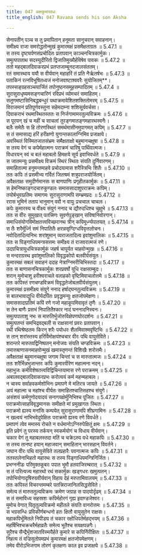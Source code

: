 ```yaml
---
title: 047 अक्षकुमारवधः
title_english: 047 Ravana sends his son Aksha

---
```

<div class="audioEmbed"  caption="श्रीराम-हरिसीताराममूर्ति-घनपाठिभ्यां वचनम्" src="https://archive.org/download/Ramayana-recitation-Sriram-harisItArAmamUrti-Ghanapaati-v2/Kanda_5/Kanda_5_SK-047-Ravana_sends_his_son_Aksha.mp3"></div>

  
सेनापतीन् पञ्च स तु प्रमापितान् हनूमता सानुचरान् सवाहनान्।  
समीक्ष्य राजा समरोद्धतोन्मुखं कुमारमक्षं प्रसमैक्षताग्रतः ॥ 5.47.1 ॥   
स तस्य दृष्ट्यर्पणसंप्रचोदितः प्रतापवान् काञ्चनचित्रकार्मुकः।  
समुत्पपाताथ सदस्युदीरितो द्विजातिमुख्यैर्हविषेव पावकः ॥ 5.47.2 ॥   
ततो महद्बालदिवाकरप्रभं प्रतप्तजाम्बूनदजालसंततम्।  
रतं समास्थाय ययौ स वीर्यवान् महाहरिं तं प्रति नैर्ऋतर्षभः ॥ 5.47.3 ॥   
पताकिनं रत्नविभूषितध्वजं मनोजवाष्टाश्ववरैः सुयोजितम्**।  
तपस्सङ्ग्रहसञ्चयार्जितं तपोनुष्ठनसमूहसम्पादितम् ॥ 5.47.4 ॥   
सुरासुराधृष्यमसङ्गचारिणं रविप्रभं व्योमचरं समाहितम्।  
सतूणमष्टासिनिबद्धबन्धुरं यथाक्रमावेशितशक्तितोमरम् ॥ 5.47.5 ॥   
विराजमानं प्रतिपूर्णवस्तुना सहेमदाम्ना शशिसूर्यवर्चसा।  
दिवाकराभं रथमास्थितस्ततः स निर्जगामामरतुल्यविक्रमः ॥ 5.47.6 ॥   
स पूरयन् खं च महीं च साचलां तुरङ्गमातङ्गमहारथस्वनैः।  
बलैः समेतैः स हि तोरणस्थितं समर्थमासीनमुपागमत् कपिम् ॥ 5.47.7 ॥   
स तं समासाद्य हरिं हरीक्षणो युगान्तकालाग्निमिव प्रजाक्षये।  
अवस्थितं विस्मितजातसंभ्रमः समैक्षताक्षो बहुमानचक्षुषा ॥ 5.47.8 ॥   
स तस्य वेगं च कपेर्महात्मनः पराक्रमं चारिषु पार्थिवात्मजः।  
विधारयन् स्वं च बलं महाबलो हिमक्षये सूर्य इवाभिवर्धते ॥ 5.47.9 ॥   
स जातमन्युः प्रसमीक्ष्य विक्रमं स्थिरं स्थितः संयति दुर्निवारणम्।  
समाहितात्मा हनुमन्तमाहवे प्रचोदयामास शरैस्त्रिभिः शितैः ॥ 5.47.10 ॥   
ततः कपिः तं प्रसमीभ्य गर्वितं जितश्रमं शत्रुपराजयोर्जितम्।  
अवैक्षताक्षः समुदीर्णमानसः स बाणपाणिः प्रगृहीतकार्मुकः ॥ 5.47.11 ॥   
स हेमनिष्काङ्गदचारुकुण्डलः समाससादाशुपराक्रमः कपिम्।  
तयोर्बभूवाप्रतिमः समागमः सुरासुराणामपि सम्भ्रमप्रदः ॥ 5.47.12 ॥   
ररास भूमिर्न तताप भानुमान् ववौ न वायुः प्रचचाल चाचलः।  
कपेः कुमारस्य च वीक्ष्य संयुगं ननाद च द्यौरुदधिश्च चुक्षुभे ॥ 5.47.13 ॥   
ततः स वीरः सुमुखात् पतत्त्रिणः सुवर्णपुङ्खान् सविषानिवोरगान्।  
समाधिसंयोगविमोक्षतत्त्वविच्छरानथ त्रीन् कपिमूर्ध्न्यपातयत् ॥ 5.47.14 ॥   
स तैः शरैर्मूर्ध्नि समं निपातितैः क्षरन्नसृग्दिग्धविवृत्तलोचनः।  
नवोदितादित्यनिभः शरांशुमान् व्यराजतादित्य इवांशुमालिकः ॥ 5.47.15 ॥   
ततः स पिङ्गाधिपमन्त्रसत्तमः समीक्ष्य तं राजवरात्मजं रणे।  
उदग्रचित्रायुधचित्रकार्मुकं जहर्ष चापूर्यत चाहवोन्मुखः ॥ 5.47.16 ॥   
स मन्दराग्रस्थ इवांशुमालिको विवृद्धकोपो बलवीर्यसंयुतः।  
कुमारमक्षं सबलं सवाहनं ददाह नेत्राग्निमरीचिभिस्तदा ॥ 5.47.17 ॥   
ततः स बाणासनचित्रकार्मुकः शरप्रवर्षो युधि राक्षसाम्बुदः।  
शरान् मुमोचाशु हरीश्वराचले वलाहको वृष्टिमिवाचलोत्तमे ॥ 5.47.18 ॥   
ततः कपिस्तं रणचण्डविक्रमं विवृद्धतेजोबलवीर्यसंयुतम्।  
कुमारमक्षं प्रसमीक्ष्य संयुगे ननाद हर्षाद्घनतुल्यविक्रमः ॥ 5.47.19 ॥   
स बालभावाद्युधि वीर्यदर्पितः प्रवृद्धमन्युः क्षतजोपमेक्षणः।  
समाससादाप्रतिमं कपिं रणे गजो महाकूपमिवावृतं तृणैः ॥ 5.47.20 ॥   
स तेन बाणैः प्रसभं निपातितैश्कार नादं घननादनिस्वनः।  
समुत्पपाताशु नभः स मारुतिर्भुजोरुविक्षेपणघोरदर्शनः ॥ 5.47.21 ॥   
समुत्पतन्तं समभिद्रवद्बली स राक्षसानां प्रवरः प्रतापवान्।  
रथी रथिश्रेष्ठतमः किरन् शरैः पयोधरः शैलमिवाश्मवृष्टिभिः ॥ 5.47.22 ॥   
स तान् शरांस्तस्य हरिर्विमोक्षयंश्चचार वीरः पथि वायुसेविते।  
शरान्तरे मारुतवद्विनिष्पतन् मनोजवः संयति चण्डविक्रमः ॥ 5.47.23 ॥   
तमात्तबाणासनमाहवोन्मुखं खमास्तृणन्तं विशिखैः शरोत्तमैः।  
अवैक्षताक्षं बहुमानचक्षुषा जगाम चिन्तां च स मारुतात्मजः ॥ 5.47.24 ॥   
ततः शरैर्भिन्नभुजान्तरः कपिः कुमारवीरेण महात्मना नदन्।  
महाभुजः कर्मविशेषतत्त्वविद्विचिन्तयामास रणे पराक्रमम् ॥ 5.47.25 ॥   
अबालवद्बालदिवाकरप्रभः करोत्ययं कर्म महन्महाबलः।  
न चास्य सर्वाहवकर्मशोभिनः प्रमापणे मे मतिरत्र जायते ॥ 5.47.26 ॥   
अयं महात्मा च महांश्च वीर्यतः समाहितश्चातिसहश्च संयुगे।  
असंशयं कर्मगुणोदयादयं सनागयक्षेर्मुनिभिश्च पूजितः ॥ 5.47.27 ॥   
पराक्रमोत्साहविवृद्धमानसः समीक्षते मां प्रमुखागतः स्थितः।  
पराक्रमो ह्यस्य मनांसि कम्पयेत् सुरासुराणामपि शीघ्रगामिनः ॥ 5.47.28 ॥   
न खल्वयं नाभिभवेदुपेक्षितः पराक्रमो ह्यस्य रणे विवर्धते।  
प्रमापणं त्वेव ममास्य रोचते न वर्धमानोऽग्निरुपेक्षितुं क्षमः ॥ 5.47.29 ॥   
इति प्रवेगं तु परस्य तर्कयन् स्वकर्मयोगं च विधाय वीर्यवान्।  
चकार वेगं तु महाबलस्तदा मतिं च चक्रेऽस्य वधे महाकपिः ॥ 5.47.30 ॥   
स तस्य तानष्ट हयान् महाजवान् समाहितान् भारसहान् विवर्तने।  
जघान वीरः पथि वायुसेविते तलप्रहारैः पवनात्मजः कपिः ॥ 5.47.31 ॥   
ततस्तलेनाभिहतो महारथः स तस्य पिङ्गाधिपमन्त्रिनिर्जितः।  
प्रभग्ननीडः परिमुक्तकूबरः पपात भूमौ हतवाजिरम्बरात् ॥ 5.47.32 ॥   
स तं परित्यज्य महारथो रथं सकार्मुकः खड्गधरः खमुत्पतन्।  
तपोभियोगादृषिरुग्रवीर्यवान् विहाय देहं मरुतामिवालयम् ॥ 5.47.33 ॥   
ततः कपिस्तं विचरन्तमम्बरे पतत्त्रिराजानिलसिद्धसेविते।  
समेत्य तं मारुततुल्यविक्रमः क्रमेण जग्राह स पादयोर्दृढम् ॥ 5.47.34 ॥   
स तं समाविध्य सहस्रशः कपिर्महोरगं गृह्य इवाण्डजेश्वरः।  
मुमोच वेगात् पितृतुल्यविक्रमो महीतले संयति वानरोत्तमः ॥ 5.47.35 ॥   
स भग्रसन्धिः प्रविकीर्णबन्धनो हतः क्षितौ वायुसुतेन राक्षसः।  
महाकपिर्भूमितले निपीड्य तं चकार रक्षोधिपतेर्महद्भयम् ॥ 5.47.36 ॥   
महर्षिभिश्चक्रचरैर्महाव्रतैः समेत्य भूतैश्च सयक्षपन्नगैः।  
सुरैश्च सैन्द्रैर्भृशजातविस्मयैर्हते कुमारे स कपिर्निरीक्षितः ॥ 5.47.37 ॥   
निहत्य तं वज्रिसुतोपमप्रभं कुमारमक्षं क्षतजोपमेक्षणम्।  
तमेव वीरोऽभिजगाम तोरणं कृतक्षणः काल इव प्रजाक्षये ॥ 5.47.38 ॥   